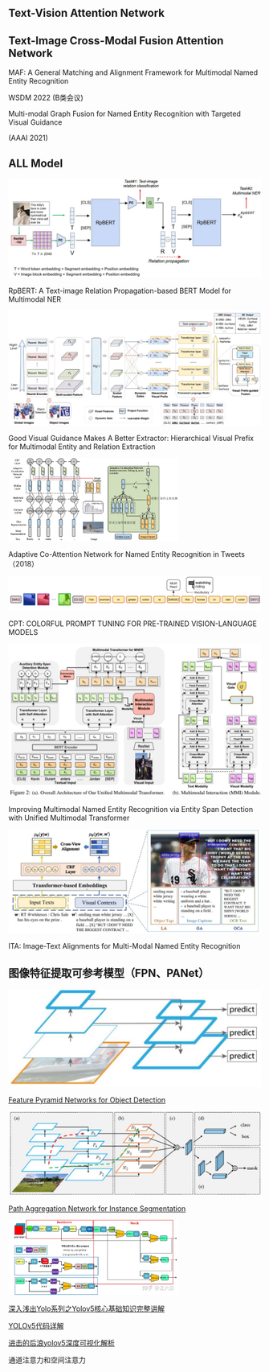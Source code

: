 ## Text-Vision Attention Network

## Text-Image Cross-Modal Fusion Attention Network



MAF: A General Matching and Alignment Framework for Multimodal Named Entity Recognition

WSDM 2022   (B类会议)

Multi-modal Graph Fusion for Named Entity Recognition with Targeted Visual Guidance

(AAAI 2021)

## ALL Model

<img src="img/RpBERT.jpg" title="" alt="" data-align="center" style="zoom:50%;" >

RpBERT: A Text-image Relation Propagation-based BERT Model for Multimodal NER

<img src="img/HVPNet.jpg" title="" alt="" data-align="center" style="zoom:50%;" >

Good Visual Guidance Makes A Better Extractor: Hierarchical Visual Prefix for Multimodal Entity and Relation Extraction

<img src="img/Adaptive Co-Atten.jpg" alt="Adaptive Co-Atten" style="zoom: 33%;" />

Adaptive Co-Attention Network for Named Entity Recognition in Tweets（2018）

<img src="img/CPT.jpg" title="" alt="" data-align="center" style="zoom:67%;" >

CPT: COLORFUL PROMPT TUNING FOR PRE-TRAINED VISION-LANGUAGE MODELS

<img title="" src="img/UMT.jpg" alt="" data-align="center" style="zoom:50%;" >

Improving Multimodal Named Entity Recognition via Entity Span Detection with Unified Multimodal Transformer

<img src="img/ITA.jpg" title="" alt="" data-align="center" style="zoom: 50%;" >

ITA: Image-Text Alignments for Multi-Modal Named Entity Recognition

## 图像特征提取可参考模型（FPN、PANet）

<img title="" src="img/FPN.jpg" alt="" data-align="center" style="zoom:50%;" >

[Feature Pyramid Networks for Object Detection](https://arxiv.org/pdf/1612.03144.pdf)

<img src="img/PANet.jpg" title="" alt="" data-align="center" style="zoom: 50%;" >

[Path Aggregation Network for Instance Segmentation](https://arxiv.org/pdf/1803.01534.pdf)

<img src="img/yoloV5.jpg" title="" alt="" data-align="center" style="zoom: 33%;" >

[深入浅出Yolo系列之Yolov5核心基础知识完整讲解](https://zhuanlan.zhihu.com/p/172121380)

[YOLOv5代码详解]([YOLOv5代码详解（yolov5l.yaml部分）_Liaojiajia-2020的博客-CSDN博客_yolov5代码](https://blog.csdn.net/mary_0830/article/details/107124459?utm_medium=distribute.pc_relevant.none-task-blog-2~default~baidujs_baidulandingword~default-1-107124459-blog-123402998.pc_relevant_multi_platform_whitelistv1&spm=1001.2101.3001.4242.2&utm_relevant_index=3))

[进击的后浪yolov5深度可视化解析](https://zhuanlan.zhihu.com/p/183838757)



通道注意力和空间注意力
